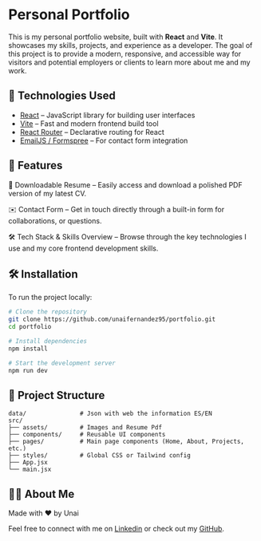 # Personal Portfolio

This is my personal portfolio website, built with **React** and **Vite**. It showcases my skills, projects, and experience as a developer. The goal of this project is to provide a modern, responsive, and accessible way for visitors and potential employers or clients to learn more about me and my work.

## 🚀 Technologies Used

- [React](https://reactjs.org/) – JavaScript library for building user interfaces
- [Vite](https://vitejs.dev/) – Fast and modern frontend build tool
- [React Router](https://reactrouter.com/) – Declarative routing for React
- [EmailJS / Formspree](https://formspree.io/) – For contact form integration

## 📸 Features

📄 Downloadable Resume – Easily access and download a polished PDF version of my latest CV.

✉️ Contact Form – Get in touch directly through a built-in form for  collaborations, or questions.

🛠️ Tech Stack & Skills Overview – Browse through the key technologies I use and my core frontend development skills.

## 🛠️ Installation

To run the project locally:

```bash
# Clone the repository
git clone https://github.com/unaifernandez95/portfolio.git
cd portfolio

# Install dependencies
npm install

# Start the development server
npm run dev

``` 
## 📁 Project Structure

```
data/               # Json with web the information ES/EN
src/
├── assets/         # Images and Resume Pdf
├── components/     # Reusable UI components
├── pages/          # Main page components (Home, About, Projects, etc.)
├── styles/         # Global CSS or Tailwind config
├── App.jsx
└── main.jsx
```

## 🙋‍♂️ About Me

Made with ❤️ by Unai 

Feel free to connect with me on [Linkedin](https://www.linkedin.com/in/unai-fernandez-arocena) or check out my [GitHub](https://github.com/UnaiFernandez95).
